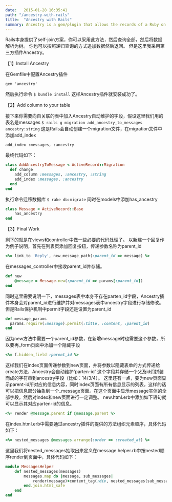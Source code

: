 ```yaml
---
date:   2015-01-28 16:35:41
path: "/ancestry-with-rails"
title:  "Ancestry with Rails"
summary: Ancestry is a gem/plugin that allows the records of a Ruby on Rails ActiveRecord model to be organised as a tree structure.
---
```

Rails本身提供了self-join方案，你可以采用此方法，然后查询全部，然后将数据解析为树。
你也可以按照递归查询的方式追加数据然后返回。
但是这里我采用第三方插件Ancestry。

【1】Install Ancestry

在Gemfile中配置Ancestry插件

    gem 'ancestry'

然后执行命令
		`$ bundle install`
这样Ancestry插件就安装成功了。

【2】Add column to your table

接下来你需要向自关联的表中加入Ancestry自动维护的字段，假设这里我们用的表名是messages
`$ rails g migration add_ancestry_to_messages ancestry:string`
这是Rails会自动创建一个migration文件，在migration文件中添加add_index

    add_index :messages, :ancestry
最终代码如下：

```ruby
class AddAncestryToMessage < ActiveRecord::Migration
  def change
    add_column :messages, :ancestry, :string
    add_index :messages, :ancestry
  end 
end
```
执行命令迁移数据库
`$ rake db:migrate`
同时在models中添加has_ancestry

```ruby
class Message < ActiveRecord::Base
	has_ancestry
end
```

【3】Final Work

剩下的就是在views和controller中做一些必要的代码处理了。
以新建一个回复作为例子说明，首先在列表页添加回复按钮，传递参数名称为parent_id

```ruby
<%= link_to 'Reply', new_message_path(:parent_id => message) %>
```
在messages_controller中接收parent_id并存储。

```ruby
def new
    @message = Message.new(:parent_id => params[:parent_id])
end
```

同时这里需要说明一下，messages表中本身不存在parten_id字段，Ancestry插件本身会对parent_id进行维护并对messages表中ancestry字段进行存储修改。但是Rails保护机制中permit字段还是设置为parent_id

```ruby
def message_params
  params.require(:message).permit(:title, :content, :parent_id)
end   
```
因为new方法中需要一个parent_id参数，在新增message时也需要这个参数，所以要再_form页面中添加一个隐藏字段

```ruby
<%= f.hidden_field :parent_id %>
```
这样我们在index页面传递参数到new页面，并将参数以隐藏表单的方式传递给create方法，Ancestry会自动维护'parten-id' 这个字段并存储一个父及id们拼装而成的字符串到ancestry字段（比如：14/3/4）。
这里还有一点，要为new页面显示parent-id所对应的信息内容，同时index页面有所有信息显示的列表，这样的话可以把信息部分抽象到一个_message页面。在这个页面中显示message实体的全部字段。然后对index和new页面进行一定调整。
new.html.erb中添加如下语句就可以显示其对应parten-id的信息。

```ruby
<%= render @message.parent if @message.parent %>
```
在index.html.erb中需要通过ancestry插件的提供的方法组织元素顺序，具体代码如下：

```ruby
<%= nested_messages @messages.arrange(:order => :created_at) %>
```
这里我们将nested_messages抽取出来定义在message.helper.rb中按nested顺序render到页面中，具体代码如下：

```ruby
module MessagesHelper
	def nested_messages(messages)
		messages.map do |message, sub_messages|
			render(message)+content_tag(:div, nested_messages(sub_messages), :style => "margin-left:30px;")
		end.join.html_safe
	end
end
```
